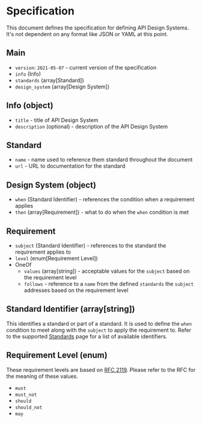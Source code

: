# Specification

This document defines the specification for defining API Design Systems. It's not dependent on any format like JSON or YAML at this point.

## Main

- `version`: `2021-05-07` - current version of the specification
- `info` (Info)
- `standards` (array[Standard])
- `design_system` (array[Design System])

## Info (object)

- `title` - title of API Design System
- `description` (optional) - description of the API Design System

## Standard

- `name` - name used to reference them standard throughout the document
- `url` - URL to documentation for the standard

## Design System (object)

- `when` (Standard Identifier) - references the condition when a requirement applies
- `then` (array[Requirement]) - what to do when the `when` condition is met

##  Requirement

- `subject` (Standard Identifier) - references to the standard the requirement applies to
- `level` (enum[Requirement Level])
- OneOf
    - `values` (array[string]) - acceptable values for the `subject` based on the requirement level
    - `follows` - reference to a `name` from the defined `standards` the `subject` addresses based on the requirement level

## Standard Identifier (array[string])

This identifies a standard or part of a standard. It is used to define the `when` condition to meet along with the `subject` to apply the requirement to. Refer to the supported [Standards](standards.md) page for a list of available identifiers.

## Requirement Level (enum)

These requirement levels are based on [RFC 2119](https://tools.ietf.org/html/rfc2119). Please refer to the RFC for the meaning of these values.

- `must`
- `must_not`
- `should`
- `should_not`
- `may`